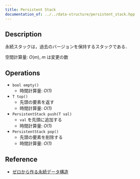 ```yaml
---
title: Persistent Stack
documentation_of: ../../data-structure/persistent_stack.hpp
---
```


## Description

永続スタックは，過去のバージョンを保持するスタックである．

空間計算量: $O(m)$, $m$ は変更の数

## Operations

- `bool empty()`
    - 時間計算量: $O(1)$
- `T top()`
    - 先頭の要素を返す
    - 時間計算量: $O(1)$
- `PersistentStack push(T val)`
    - `val` を先頭に追加する
    - 時間計算量: $O(1)$
- `PersistentStack pop()`
    - 先頭の要素を削除する
    - 時間計算量: $O(1)$

## Reference

- [ゼロから作る永続データ構造](https://qiita.com/wotsushi/items/72e7f8cdd674741ffd61)